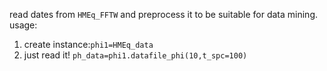 read dates from `HMEq_FFTW` and preprocess it to be suitable for data mining.
usage:
1. create instance:`phi1=HMEq_data`
2. just read it! `ph_data=phi1.datafile_phi(10,t_spc=100)`
